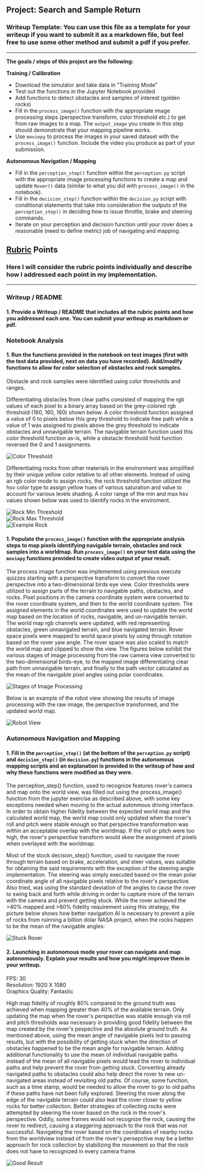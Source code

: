 ## Project: Search and Sample Return
### Writeup Template: You can use this file as a template for your writeup if you want to submit it as a markdown file, but feel free to use some other method and submit a pdf if you prefer.

---


**The goals / steps of this project are the following:**  

**Training / Calibration**  

* Download the simulator and take data in "Training Mode"
* Test out the functions in the Jupyter Notebook provided
* Add functions to detect obstacles and samples of interest (golden rocks)
* Fill in the `process_image()` function with the appropriate image processing steps (perspective transform, color threshold etc.) to get from raw images to a map.  The `output_image` you create in this step should demonstrate that your mapping pipeline works.
* Use `moviepy` to process the images in your saved dataset with the `process_image()` function.  Include the video you produce as part of your submission.

**Autonomous Navigation / Mapping**

* Fill in the `perception_step()` function within the `perception.py` script with the appropriate image processing functions to create a map and update `Rover()` data (similar to what you did with `process_image()` in the notebook). 
* Fill in the `decision_step()` function within the `decision.py` script with conditional statements that take into consideration the outputs of the `perception_step()` in deciding how to issue throttle, brake and steering commands. 
* Iterate on your perception and decision function until your rover does a reasonable (need to define metric) job of navigating and mapping.  

[//]: # (Image References)

[ColorThreshold]: ./writeup_images/ColorThreshold.png
[RockMinThreshold]: ./writeup_images/MinRockThreshold.png
[RockMaxThreshold]: ./writeup_images/MaxRockThreshold.png 
[ImageProcessing]: ./writeup_images/ImageProcessing.png
[RobotView]: ./writeup_images/RobotView.png
[StuckRover]: ./writeup_images/StuckRover.png
[ExampleRock]: ./calibration_images/example_rock2.jpg
[GoodResult]: ./writeup_images/GoodResult.png

## [Rubric](https://review.udacity.com/#!/rubrics/916/view) Points
### Here I will consider the rubric points individually and describe how I addressed each point in my implementation.  

---
### Writeup / README

#### 1. Provide a Writeup / README that includes all the rubric points and how you addressed each one.  You can submit your writeup as markdown or pdf.  

### Notebook Analysis
#### 1. Run the functions provided in the notebook on test images (first with the test data provided, next on data you have recorded). Add/modify functions to allow for color selection of obstacles and rock samples.

Obstacle and rock samples were identified using color thresholds and ranges.  

Differentiating obstacles from clear paths consisted of mapping the rgb values of each pixel to a binary array based on the grey-colored rgb threshold (160, 160, 160) shown below.  A color threshold function assigned a value of 0 to pixels below this grey threshold to indicate free path while a value of 1 was assigned to pixels above the grey threshold to indicate obstacles and unnavigable terrain.  The navigable terrain function used this color threshold function as-is, while a obstacle threshold hold function reversed the 0 and 1 assignments.  

![Color Threshold][ColorThreshold]  

Differentiating rocks from other materials in the environment was simplified by their unique yellow color relative to all other elements.  Instead of using an rgb color mode to assign rocks, the rock threshold function utilized the hsv color type to assign yellow hues of various saturation and value to account for various levels shading.  A color range of the min and max hsv values shown below was used to identify rocks in the enviroment.  

![Rock Min Threshold][RockMinThreshold]  
![Rock Max Threshold][RockMaxThreshold]  
![Example Rock][ExampleRock]  

#### 1. Populate the `process_image()` function with the appropriate analysis steps to map pixels identifying navigable terrain, obstacles and rock samples into a worldmap.  Run `process_image()` on your test data using the `moviepy` functions provided to create video output of your result. 

The process image function was implemented using previous execute quizzes starting with a perspective transform to convert the rover perspective into a two-dimensional birds eye view.  Color thresholds were utilized to assign parts of the terrain to navigable paths, obstacles, and rocks.  Pixel positions in the camera coordinate system were converted to the rover coordinate system, and then to the world coordinate system.  The assigned elements in the world coordinates were used to update the world map based on the location of rocks, navigable, and un-navigable terrain.  The world map rgb channels were updated, with red representing obstacles, green unnavigated terrain, and blue navigated terrain.  Rover space pixels were mapped to world space pixels by using through rotation based on the rover yaw angle.  The rover space was also scaled to match the world map and clipped to show the view.  The figures below exhibit the various stages of image processing from the raw camera view converted to the two-dimensional birds-eye, to the mapped image differentiating clear path from unnavigable terrain, and finally to the path vector calculated as the mean of the navigable pixel angles using polar coordinates.  

![Stages of Image Processing][ImageProcessing]  

Below is an example of the robot view showing the results of image processing with the raw image, the perspective transformed, and the updated world map.  

![Robot View][RobotView]  


### Autonomous Navigation and Mapping

#### 1. Fill in the `perception_step()` (at the bottom of the `perception.py` script) and `decision_step()` (in `decision.py`) functions in the autonomous mapping scripts and an explanation is provided in the writeup of how and why these functions were modified as they were.

The perception_step() function, used to recognize features rover's camera and map onto the world view, was filled out using the process_image() function from the jupyter exercise as described above, with some key exceptions needed when moving to the actual autonmous driving interface.  In order to obtain higher fidelity between the expected world map and the calculated world map, the world map could only updated when the rover's roll and pitch were stable enough so that perspective transformation was within an acceptable overlap with the worldmap.  If the roll or pitch were too high, the rover's perspective transform would skew the assignment of pixels when overlayed with the worldmap.  

Most of the stock decision_step() function, used to navigate the rover through terrain based on brake, acceleration, and steer values, was suitable for obtaining the said requirements with the exception of the steering angle implementation.  The steering was simply executed based on the mean polar coordinate angle of all navigable pixels relative to the rover's perspective. Also tried, was using the standard deviation of the angles to cause the rover to swing back and forth while driving in order to capture more of the terrain with the camera and prevent getting stuck. While the rover achieved the >40% mapped and >60% fidelity requirement using this strategy, the picture below shows how better navigation AI is necessary to prevent a pile of rocks from ruinning a billion dolar NASA project, when the rocks happen to be the mean of the navigable angles:  

![Stuck Rover][StuckRover]  

#### 2. Launching in autonomous mode your rover can navigate and map autonomously.  Explain your results and how you might improve them in your writeup.  

FPS: 30  
Resolution: 1920 X 1080  
Graphics Quality: Fantastic  

High map fidelity of roughly 80% compared to the ground truth was achieved when mapping greater than 40% of the available terrain.  Only updating the map when the rover's perspective was stable enough via roll and pitch thresholds was necessary in providing good fidelity between the map created by the rover's pespective and the absolute ground truth.  As mentioned above, using the mean angle of navigable pixels led to passing results, but with the possibility of getting stuck when the direction of obstacles happened to be the mean angle for navigable terrain.  Adding additional functionality to use the mean of individual navigable paths instead of the mean of all navigable pixels would lead the rover to individual paths and help prevent the rover from getting stuck.  Converting already navigated paths to obstacles could also help direct the rover to new un-navigated areas instead of revisiting old paths.  Of course, some function, such as a time stamp, would be needed to allow the rover to go to old paths if these paths have not been fully explored.  Steering the rover along the edge of the navigable terrain could also lead the rover closer to yellow rocks for better collection.  Better strategies of collecting rocks were attempted by steering the rover based on the rock in the rover's perspective.  Oddly, some frames would not recognize the rock, causing the rover to redirect, causing a staggering approach to the rock that was not successful.  Navigating the rover based on the coordinates of nearby rocks from the worldview instead of from the rover's persepctive may be a better approach for rock collection by stabilizing the movement so that the rock does not have to recognized in every camera frame.  


![Good Result][GoodResult]


